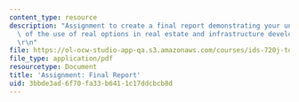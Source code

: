 ```yaml
---
content_type: resource
description: "Assignment to create a final report demonstrating your understanding\
  \ of the use of real options in real estate and infrastructure development. \r\n\
  \r\n"
file: https://ol-ocw-studio-app-qa.s3.amazonaws.com/courses/ids-720j-tools-for-analysis-design-for-real-estate-and-infrastructure-development-spring-2010/3bbde3ad6f70fa33b6411c17ddcbcb8d_MITESD_712S10_proj06.pdf
file_type: application/pdf
resourcetype: Document
title: 'Assignment: Final Report'
uid: 3bbde3ad-6f70-fa33-b641-1c17ddcbcb8d
---
```

